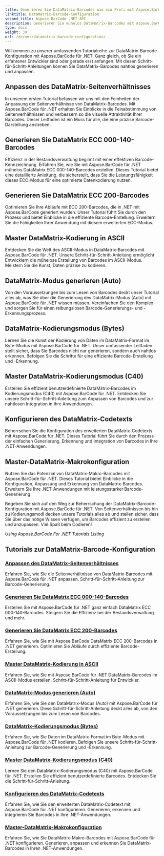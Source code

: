 ```yaml
---
title: Generieren Sie DataMatrix-Barcodes wie ein Profi mit Aspose.BarCode.
linktitle: DataMatrix-Barcode-Konfiguration
second_title: Aspose.BarCode .NET-API
description: Generieren Sie mühelos DataMatrix-Barcodes mit Aspose.BarCode für .NET. Passen Sie Seitenverhältnisse, ECC-Modi, Kodierung und mehr an. Steigern Sie die Effizienz bei der Barcode-Erstellung.
type: docs
weight: 30
url: /de/net/datamatrix-barcode-configuration/
---
```



Willkommen zu unserer umfassenden Tutorialreihe zur DataMatrix-Barcode-Konfiguration mit Aspose.BarCode für .NET. Ganz gleich, ob Sie ein erfahrener Entwickler sind oder gerade erst anfangen: Mit diesen Schritt-für-Schritt-Anleitungen können Sie DataMatrix-Barcodes nahtlos generieren und anpassen.

## Anpassen des DataMatrix-Seitenverhältnisses

In unserem ersten Tutorial befassen wir uns mit den Feinheiten der Anpassung der Seitenverhältnisse von DataMatrix-Barcodes. Mit Aspose.BarCode für .NET erhalten Sie Einblicke in die Feinabstimmung von Seitenverhältnissen und verbessern so die visuelle Attraktivität Ihrer Barcodes. Dieser Leitfaden ist ein Muss für alle, die eine präzise Barcode-Darstellung anstreben.

## Generieren Sie DataMatrix ECC 000-140-Barcodes

Effizienz in der Bestandsverwaltung beginnt mit einer effektiven Barcode-Kennzeichnung. Erfahren Sie, wie Sie mit Aspose.BarCode für .NET mühelos DataMatrix ECC 000-140-Barcodes erstellen. Dieses Tutorial bietet eine detaillierte Anleitung, die sicherstellt, dass Sie die Leistungsfähigkeit dieses ECC-Modus für eine optimierte Datenkodierung nutzen.

## Generieren Sie DataMatrix ECC 200-Barcodes

Optimieren Sie Ihre Abläufe mit ECC 200-Barcodes, die in .NET mit Aspose.BarCode generiert wurden. Unser Tutorial führt Sie durch den Prozess und bietet Einblicke in die effiziente Barcode-Erstellung. Erweitern Sie die Fähigkeiten Ihrer Anwendung mit diesem erweiterten ECC-Modus.

## Master DataMatrix-Kodierung in ASCII

Entdecken Sie die Welt des ASCII-Modus in DataMatrix-Barcodes mit Aspose.BarCode für .NET. Unsere Schritt-für-Schritt-Anleitung ermöglicht Entwicklern die mühelose Erstellung von Barcodes im ASCII-Modus. Meistern Sie die Kunst, Daten präzise zu kodieren.

## DataMatrix-Modus generieren (Auto)

Von den Voraussetzungen bis zum Lesen von Barcodes deckt unser Tutorial alles ab, was Sie über die Generierung des DataMatrix-Modus (Auto) mit Aspose.BarCode für .NET wissen müssen. Vereinfachen Sie den Komplex und sorgen Sie für einen reibungslosen Barcode-Generierungs- und -Erkennungsprozess.

## DataMatrix-Kodierungsmodus (Bytes)

Lernen Sie die Kunst der Kodierung von Daten im DataMatrix-Format im Byte-Modus mit Aspose.BarCode für .NET. Unser umfassender Leitfaden stellt sicher, dass Sie Barcodes nicht nur generieren, sondern auch nahtlos erkennen. Befolgen Sie die Schritte für eine effiziente Barcode-Erstellung und -Erkennung.

## Master DataMatrix-Kodierungsmodus (C40)

Erstellen Sie effizient benutzerdefinierte DataMatrix-Barcodes im Kodierungsmodus (C40) mit Aspose.BarCode für .NET. Entdecken Sie unsere Schritt-für-Schritt-Anleitung zum Anpassen von Barcodes und zur nahtlosen Integration in Ihre Anwendungen.

## Konfigurieren des DataMatrix-Codetexts

Beherrschen Sie die Konfiguration des erweiterten DataMatrix-Codetexts mit Aspose.BarCode für .NET. Dieses Tutorial führt Sie durch den Prozess der einfachen Generierung, Erkennung und Integration von Barcodes in Ihre .NET-Anwendungen.

## Master-DataMatrix-Makrokonfiguration

Nutzen Sie das Potenzial von DataMatrix-Makro-Barcodes mit Aspose.BarCode für .NET. Dieses Tutorial bietet Einblicke in die Konfiguration, Anpassung und Erkennung von DataMatrix-Barcodes. Erweitern Sie Ihre .NET-Anwendungen mit leistungsstarker Barcode-Generierung.

Begeben Sie sich auf den Weg zur Beherrschung der DataMatrix-Barcode-Konfiguration mit Aspose.BarCode für .NET. Von Seitenverhältnissen bis hin zu Kodierungsmodi decken unsere Tutorials alles ab und stellen sicher, dass Sie über das nötige Wissen verfügen, um Barcodes effizient zu erstellen und anzupassen. Viel Spaß beim Codieren!

*Using Aspose.BarCode For .NET Tutorials Listing*
## Tutorials zur DataMatrix-Barcode-Konfiguration
### [Anpassen des DataMatrix-Seitenverhältnisses](./datamatrix-aspect-ratio-customization/)
Erfahren Sie, wie Sie die Seitenverhältnisse von DataMatrix-Barcodes mit Aspose.BarCode für .NET anpassen. Schritt-für-Schritt-Anleitung zur Barcode-Generierung.
### [Generieren Sie DataMatrix ECC 000-140-Barcodes](./datamatrix-ecc-000-140-configuration/)
Erstellen Sie mit Aspose.BarCode für .NET ganz einfach DataMatrix ECC 000-140-Barcodes. Steigern Sie die Effizienz bei der Bestandsverwaltung und mehr.
### [Generieren Sie DataMatrix ECC 200-Barcodes](./datamatrix-ecc-200-configuration/)
Erfahren Sie, wie Sie mit Aspose.BarCode DataMatrix ECC 200-Barcodes in .NET generieren. Optimieren Sie Abläufe durch effiziente Barcode-Erstellung.
### [Master DataMatrix-Kodierung in ASCII](./datamatrix-encoding-mode-ascii/)
Erfahren Sie, wie Sie mit Aspose.BarCode für .NET DataMatrix-Barcodes im ASCII-Modus erstellen. Schritt-für-Schritt-Anleitung für Entwickler.
### [DataMatrix-Modus generieren (Auto)](./datamatrix-encoding-mode-auto/)
Erfahren Sie, wie Sie den DataMatrix-Modus (Auto) mit Aspose.BarCode für .NET generieren. Diese Schritt-für-Schritt-Anleitung deckt alles ab, von den Voraussetzungen bis zum Lesen von Barcodes.
### [DataMatrix-Kodierungsmodus (Bytes)](./datamatrix-encoding-mode-bytes/)
Erfahren Sie, wie Sie Daten im DataMatrix-Format im Byte-Modus mit Aspose.BarCode für .NET kodieren. Befolgen Sie unsere Schritt-für-Schritt-Anleitung zur Barcode-Generierung und -Erkennung.
### [Master DataMatrix-Kodierungsmodus (C40)](./datamatrix-encoding-mode-c40/)
Lernen Sie den DataMatrix-Kodierungsmodus (C40) mit Aspose.BarCode für .NET. Erstellen Sie effizient benutzerdefinierte Barcodes. Entdecken Sie die Schritt-für-Schritt-Anleitung.
### [Konfigurieren des DataMatrix-Codetexts](./datamatrix-extended-code-text-configuration/)
Erfahren Sie, wie Sie den erweiterten DataMatrix-Codetext mit Aspose.BarCode für .NET konfigurieren. Generieren, erkennen und integrieren Sie Barcodes in Ihre .NET-Anwendungen.
### [Master-DataMatrix-Makrokonfiguration](./datamatrix-macro-configuration/)
Erfahren Sie, wie Sie DataMatrix-Makro-Barcodes mit Aspose.BarCode für .NET konfigurieren. Generieren, anpassen und erkennen Sie DataMatrix-Barcodes in Ihren .NET-Anwendungen.
